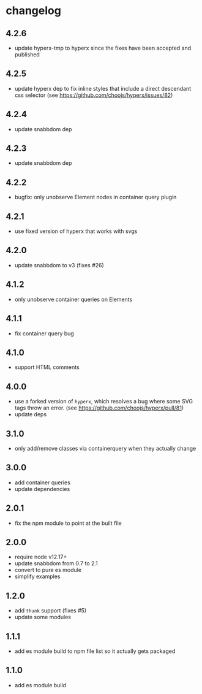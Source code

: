 # changelog

## 4.2.6
* update hyperx-tmp to hyperx since the fixes have been accepted and published


## 4.2.5
* update hyperx dep to fix inline styles that include a direct descendant css selector (see https://github.com/choojs/hyperx/issues/82)


## 4.2.4
* update snabbdom dep


## 4.2.3
* update snabbdom dep


## 4.2.2
* bugfix: only unobserve Element nodes in container query plugin


## 4.2.1
* use fixed version of hyperx that works with svgs


## 4.2.0
* update snabbdom to v3 (fixes #26)


## 4.1.2
* only unobserve container queries on Elements


## 4.1.1
* fix container query bug


## 4.1.0
* support HTML comments


## 4.0.0
* use a forked version of `hyperx`, which resolves a bug where some SVG tags throw an error. (see https://github.com/choojs/hyperx/pull/81)
* update deps


## 3.1.0
* only add/remove classes via containerquery when they actually change


## 3.0.0
* add container queries
* update dependencies


## 2.0.1
* fix the npm module to point at the built file


## 2.0.0
* require node v12.17+
* update snabbdom from 0.7 to 2.1
* convert to pure es module
* simplify examples


## 1.2.0

* add `thunk` support (fixes #5)
* update some modules


## 1.1.1

* add es module build to npm file list so it actually gets packaged


## 1.1.0

* add es module build
